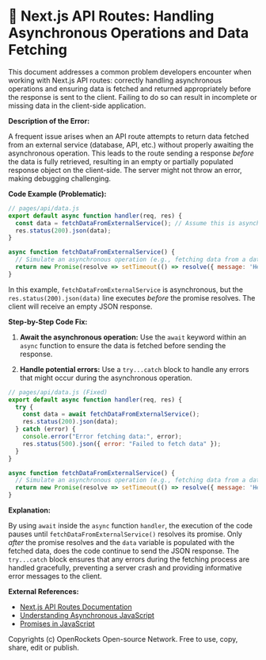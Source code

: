 # 🐞 Next.js API Routes: Handling Asynchronous Operations and Data Fetching


This document addresses a common problem developers encounter when working with Next.js API routes:  correctly handling asynchronous operations and ensuring data is fetched and returned appropriately before the response is sent to the client.  Failing to do so can result in incomplete or missing data in the client-side application.

**Description of the Error:**

A frequent issue arises when an API route attempts to return data fetched from an external service (database, API, etc.) without properly awaiting the asynchronous operation.  This leads to the route sending a response *before* the data is fully retrieved, resulting in an empty or partially populated response object on the client-side.  The server might not throw an error, making debugging challenging.

**Code Example (Problematic):**

```javascript
// pages/api/data.js
export default async function handler(req, res) {
  const data = fetchDataFromExternalService(); // Assume this is asynchronous
  res.status(200).json(data); 
}

async function fetchDataFromExternalService() {
  // Simulate an asynchronous operation (e.g., fetching data from a database)
  return new Promise(resolve => setTimeout(() => resolve({ message: 'Hello!' }), 1000));
}
```

In this example, `fetchDataFromExternalService` is asynchronous, but the `res.status(200).json(data)` line executes *before* the promise resolves.  The client will receive an empty JSON response.

**Step-by-Step Code Fix:**

1. **Await the asynchronous operation:** Use the `await` keyword within an `async` function to ensure the data is fetched before sending the response.

2. **Handle potential errors:** Use a `try...catch` block to handle any errors that might occur during the asynchronous operation.

```javascript
// pages/api/data.js (Fixed)
export default async function handler(req, res) {
  try {
    const data = await fetchDataFromExternalService();
    res.status(200).json(data);
  } catch (error) {
    console.error("Error fetching data:", error);
    res.status(500).json({ error: "Failed to fetch data" });
  }
}

async function fetchDataFromExternalService() {
  // Simulate an asynchronous operation (e.g., fetching data from a database)
  return new Promise(resolve => setTimeout(() => resolve({ message: 'Hello!' }), 1000));
}
```

**Explanation:**

By using `await` inside the `async` function `handler`, the execution of the code pauses until `fetchDataFromExternalService()` resolves its promise. Only *after* the promise resolves and the `data` variable is populated with the fetched data, does the code continue to send the JSON response. The `try...catch` block ensures that any errors during the fetching process are handled gracefully, preventing a server crash and providing informative error messages to the client.

**External References:**

* [Next.js API Routes Documentation](https://nextjs.org/docs/api-routes/introduction)
* [Understanding Asynchronous JavaScript](https://developer.mozilla.org/en-US/docs/Web/JavaScript/Reference/Statements/async_function)
* [Promises in JavaScript](https://developer.mozilla.org/en-US/docs/Web/JavaScript/Reference/Global_Objects/Promise)


Copyrights (c) OpenRockets Open-source Network. Free to use, copy, share, edit or publish.

